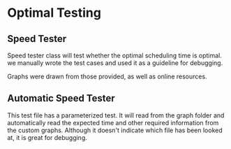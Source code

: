 # Optimal Testing

## Speed Tester

Speed tester class will test whether the optimal scheduling time is optimal.
we manually wrote the test cases and used it as a guideline for debugging.

Graphs were drawn from those provided, as well as online resources.

## Automatic Speed Tester
This test file has a parameterized test. It will read from the graph folder and automatically read the expected time
and other required information from the custom graphs. Although it doesn't indicate which file has been looked at, it
is great for debugging.

